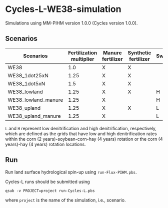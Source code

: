 # Cycles-L-WE38-simulation

Simulations using MM-PIHM version 1.0.0 (Cycles version 1.0.0).

## Scenarios
| Scenarios             | Fertilization multiplier  | Manure fertilizer | Synthetic fertilizer  | Switchgrass   |
|---------------------- | ------------------------- | ----------------- | --------------------- | ------------- |
| WE38                  | 1.0                       | X                 | X                     |               |
| WE38_1dot25xN         | 1.25                      | X                 | X                     |               |
| WE38_1dot5xN          | 1.5                       | X                 | X                     |               |
| WE38_lowland          | 1.25                      | X                 | X                     | H             |
| WE38_lowland_manure   | 1.25                      | X                 |                       | H             |
| WE38_upland           | 1.25                      | X                 | X                     | L             |
| WE38_upland_manure    | 1.25                      | X                 |                       | L             |

`L` and `H` represent low denitrification and high denitrification, respectively, which are defined as the grids that
have low and high denitrification rates within the corn (2 years)-soybean-corn-hay (4 years) rotation or the corn
(4 years)-hay (4 years) rotation locations.

## Run

Run land surface hydrological spin-up using `run-Flux-PIHM.pbs`.

Cycles-L runs should be submitted using

```shell
qsub -v PROJECT=project run-Cycles-L.pbs
```

where `project` is the name of the simulation, i.e., scenario.

